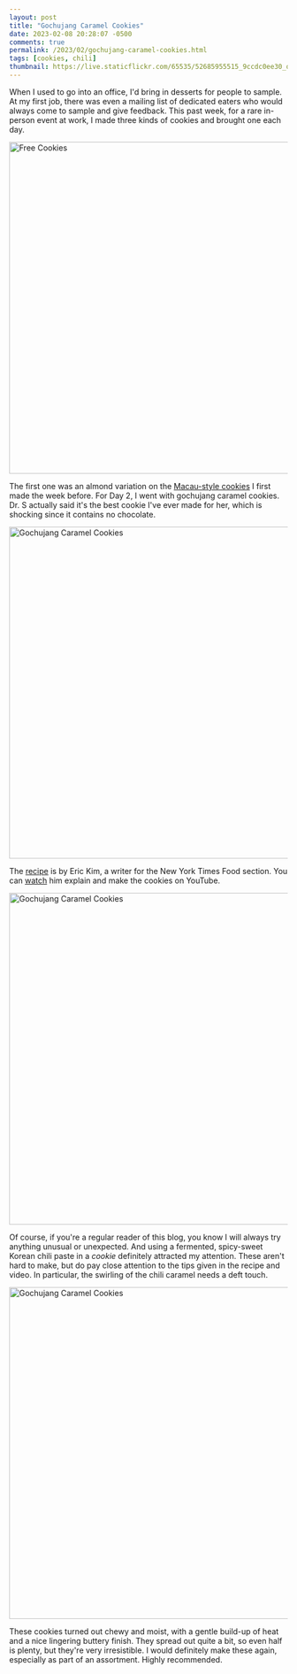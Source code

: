 ```yaml
---
layout: post
title: "Gochujang Caramel Cookies"
date: 2023-02-08 20:28:07 -0500
comments: true
permalink: /2023/02/gochujang-caramel-cookies.html
tags: [cookies, chili]
thumbnail: https://live.staticflickr.com/65535/52685955515_9ccdc0ee30_q.jpg
---
```


When I used to go into an office, I'd bring in desserts for people
to sample. At my first job, there was even a mailing list of dedicated
eaters who would always come to sample and give feedback. This past
week, for a rare in-person event at work, I made three kinds of
cookies and brought one each day.

<a data-flickr-embed="true" href="https://www.flickr.com/photos/gnuf/52685529641/in/dateposted/" title="Free Cookies"><img src="https://live.staticflickr.com/65535/52685529641_43abcdaab1_c.jpg" width="800" height="600" alt="Free Cookies"></a><script async src="//embedr.flickr.com/assets/client-code.js" charset="utf-8"></script>

The first one was an almond variation on the 
[Macau-style cookies](/2023/01/chocolate-hazelnut-macau-style-cookies.html)
I first made the week before. For Day 2, I went with gochujang caramel cookies. 
Dr. S actually said it's the best cookie I've ever made for her,
which is shocking since it contains no chocolate.

<a data-flickr-embed="true" href="https://www.flickr.com/photos/gnuf/52686028433/in/photostream/" title="Gochujang Caramel Cookies"><img src="https://live.staticflickr.com/65535/52686028433_3425264052_c.jpg" width="800" height="600" alt="Gochujang Caramel Cookies"></a><script async src="//embedr.flickr.com/assets/client-code.js" charset="utf-8"></script>

The [recipe](https://www.goodmorningamerica.com/food/story/new-york-times-gochujang-caramel-cookie-recipe-95218270) is by Eric Kim, a writer
for the New York Times Food section. You can [watch](https://www.youtube.com/watch?v=4B43W_wXJuY) him explain and make the cookies on YouTube.

<a data-flickr-embed="true" href="https://www.flickr.com/photos/gnuf/52685955515/in/photostream/" title="Gochujang Caramel Cookies"><img src="https://live.staticflickr.com/65535/52685955515_9ccdc0ee30_c.jpg" width="800" height="600" alt="Gochujang Caramel Cookies"></a><script async src="//embedr.flickr.com/assets/client-code.js" charset="utf-8"></script>

Of course, if you're a regular reader of this blog, you know I will
always try anything unusual or unexpected. And using a fermented,
spicy-sweet Korean chili paste in a _cookie_ definitely attracted my
attention. These aren't hard to make, but do pay close attention 
to the tips given in the recipe and video. In particular, the swirling
of the chili caramel needs a deft touch.

<a data-flickr-embed="true" href="https://www.flickr.com/photos/gnuf/52685955370/in/photostream/" title="Gochujang Caramel Cookies"><img src="https://live.staticflickr.com/65535/52685955370_da61fd89df_c.jpg" width="800" height="600" alt="Gochujang Caramel Cookies"></a><script async src="//embedr.flickr.com/assets/client-code.js" charset="utf-8"></script>

These cookies turned out chewy and moist, with a gentle build-up of heat
and a nice lingering buttery finish. They spread out quite a bit, so even
half is plenty, but they're very irresistible. I would definitely
make these again, especially as part of an assortment. Highly
recommended.

